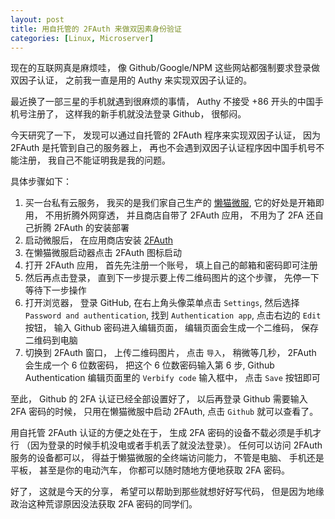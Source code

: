 ```yaml
---
layout: post
title: 用自托管的 2FAuth 来做双因素身份验证
categories: [Linux, Microserver]
---
```


现在的互联网真是麻烦哇， 像 Github/Google/NPM 这些网站都强制要求登录做双因子认证， 之前我一直是用的 Authy 来实现双因子认证的。

最近换了一部三星的手机就遇到很麻烦的事情， Authy 不接受 +86 开头的中国手机号注册了， 这样我的新手机就没法登录 Github， 很郁闷。

今天研究了一下， 发现可以通过自托管的 2FAuth 程序来实现双因子认证， 因为 2FAuth 是托管到自己的服务器上， 再也不会遇到双因子认证程序因中国手机号不能注册， 我自己不能证明我是我的问题。

具体步骤如下：
1. 买一台私有云服务， 我买的是我们家自己生产的 [懒猫微服](https://item.jd.com/10101262547531.html), 它的好处是开箱即用， 不用折腾外网穿透， 并且商店自带了 2FAuth 应用， 不用为了 2FA 还自己折腾 2FAuth 的安装部署
2. 启动微服后， 在应用商店安装 [2FAuth](https://lazycat.cloud/appstore/%2Fshop%2Fdetail%2Fcloud.lazycat.app.c2fauth)
3. 在懒猫微服启动器点击 2FAuth 图标启动
4. 打开 2FAuth 应用， 首先先注册一个账号， 填上自己的邮箱和密码即可注册
5. 然后再点击登录， 直到下一步提示要上传二维码图片的这个步骤， 先停一下等待下一步操作
6. 打开浏览器， 登录 GitHub, 在右上角头像菜单点击 `Settings`, 然后选择 `Password and authentication`, 找到 `Authentication app`, 点击右边的 `Edit` 按钮， 输入 Github 密码进入编辑页面， 编辑页面会生成一个二维码， 保存二维码到电脑
7. 切换到 2FAuth 窗口， 上传二维码图片， 点击 `导入`， 稍微等几秒， 2FAuth 会生成一个 6 位数密码， 把这个 6 位数密码输入第 6 步, Github Authentication 编辑页面里的 `Verbify code` 输入框中， 点击 `Save` 按钮即可

至此， Github 的 2FA 认证已经全部设置好了， 以后再登录 Github 需要输入 2FA 密码的时候， 只用在懒猫微服中启动 2FAuth, 点击 `Github` 就可以查看了。

用自托管 2FAuth 认证的方便之处在于， 生成 2FA 密码的设备不载必须是手机才行 （因为登录的时候手机没电或者手机丢了就没法登录）。  任何可以访问 2FAuth 服务的设备都可以， 得益于懒猫微服的全终端访问能力， 不管是电脑、 手机还是平板， 甚至是你的电动汽车， 你都可以随时随地方便地获取 2FA 密码。

好了， 这就是今天的分享， 希望可以帮助到那些就想好好写代码， 但是因为地缘政治这种荒谬原因没法获取 2FA 密码的同学们。